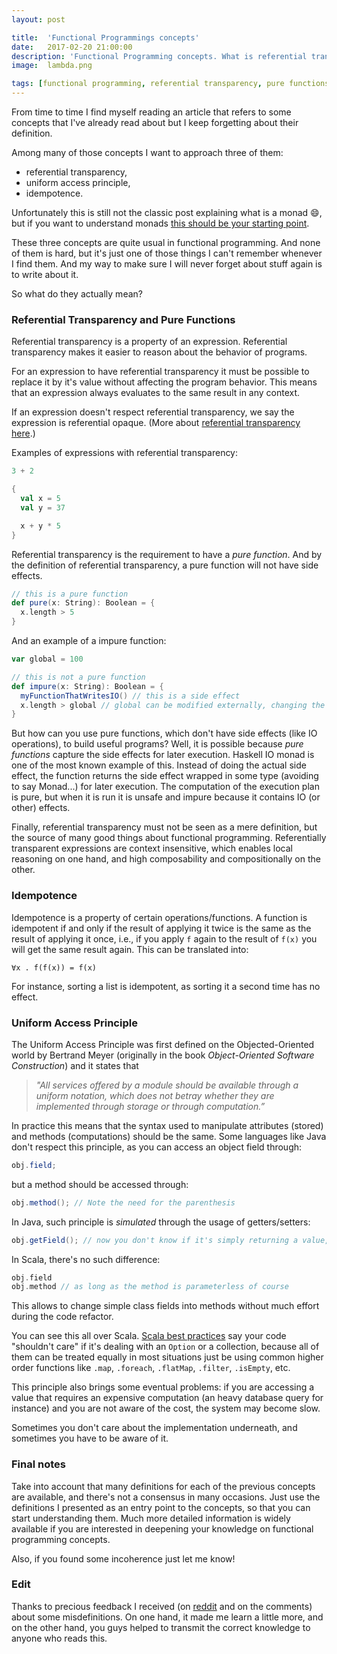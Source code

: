 ```yaml
---
layout: post

title:  'Functional Programmings concepts'
date:   2017-02-20 21:00:00
description: 'Functional Programming concepts. What is referential transparency? That are pure functions? What is idempotence? What is the Uniform Access Principle?'
image:  lambda.png

tags: [functional programming, referential transparency, pure functions, idempotence, uniform access principle]
---
```


<span class="dropcap">F</span>rom time to time I find myself reading an article that refers to some concepts that I've already read about but I keep forgetting about their definition.

Among many of those concepts I want to approach three of them:

* referential transparency,
* uniform access principle,
* idempotence.

Unfortunately this is still not the classic post explaining what is a monad :smile:, but if you want to understand monads [this should be your starting point](http://stackoverflow.com/a/28139260/4398050).

These three concepts are quite usual in functional programming. And none of them is hard, but it's just one of those things I can't remember whenever I find them. And my way to make sure I will never forget about stuff again is to write about it.

So what do they actually mean?

### Referential Transparency and Pure Functions

Referential transparency is a property of an expression. Referential transparency makes it easier to reason about the behavior of programs.

For an expression to have referential transparency it must be possible to replace it by it's value without affecting the program behavior. This means that an expression always evaluates to the same result in any context.

If an expression doesn't respect referential transparency, we say the expression is referential opaque. (More about [referential transparency here](https://wiki.haskell.org/Referential_transparency).)

Examples of expressions with referential transparency:

~~~scala
3 + 2
~~~

~~~scala
{
  val x = 5
  val y = 37

  x + y * 5
}
~~~

Referential transparency is the requirement to have a *pure function*. And by the definition of referential transparency, a pure function will not have side effects.

~~~scala
// this is a pure function
def pure(x: String): Boolean = {
  x.length > 5
}
~~~

And an example of a impure function:

~~~scala
var global = 100

// this is not a pure function
def impure(x: String): Boolean = {
  myFunctionThatWritesIO() // this is a side effect
  x.length > global // global can be modified externally, changing the return value
}
~~~

But how can you use pure functions, which don't have side effects (like IO operations), to build useful programs? Well, it is possible because *pure functions* capture the side effects for later execution. Haskell IO monad is one of the most known example of this. Instead of doing the actual side effect, the function returns the side effect wrapped in some type (avoiding to say Monad...) for later execution. The computation of the execution plan is pure, but when it is run it is unsafe and impure because it contains IO (or other) effects.

Finally, referential transparency must not be seen as a mere definition, but the source of many good things about functional programming. Referentially transparent expressions are context insensitive, which enables local reasoning on one hand, and high composability and compositionally on the other.

### Idempotence

Idempotence is a property of certain operations/functions. A function is idempotent if and only if the result of applying it twice is the same as the result of applying it once, i.e., if you apply `f` again to the result of `f(x)` you will get the same result again. This can be translated into:

~~~
∀x . f(f(x)) = f(x)
~~~

For instance, sorting a list is idempotent, as sorting it a second time has no effect.

### Uniform Access Principle

The Uniform Access Principle was first defined on the Objected-Oriented world by Bertrand Meyer (originally in the book *Object-Oriented Software Construction*) and it states that

> *"All services offered by a module should be available through a uniform notation, which does not betray whether they are implemented through storage or through computation.”*

In practice this means that the syntax used to manipulate attributes (stored) and methods (computations) should be the same. Some languages like Java don't respect this principle, as you can access an object field through:

~~~java
obj.field;
~~~

but a method should be accessed through:

~~~java
obj.method(); // Note the need for the parenthesis
~~~

In Java, such principle is *simulated* through the usage of getters/setters:

~~~java
obj.getField(); // now you don't know if it's simply returning a value, or if there's a computation beneath
~~~

In Scala, there's no such difference:

~~~scala
obj.field
obj.method // as long as the method is parameterless of course
~~~

This allows to change simple class fields into methods without much effort during the code refactor.

You can see this all over Scala. [Scala best practices](https://www.youtube.com/watch?v=ol2AB5UN1IA) say your code "shouldn't care" if it's dealing with an `Option` or a collection, because all of them can be treated equally in most situations just be using common higher order functions like `.map`, `.foreach`, `.flatMap`, `.filter`, `.isEmpty`, etc.

This principle also brings some eventual problems: if you are accessing a value that requires an expensive computation (an heavy database query for instance) and you are not aware of the cost, the system may become slow.

Sometimes you don't care about the implementation underneath, and sometimes you have to be aware of it.

### Final notes

Take into account that many definitions for each of the previous concepts are available, and there's not a consensus in many occasions. Just use the definitions I presented as an entry point to the concepts, so that you can start understanding them. Much more detailed information is widely available if you are interested in deepening your knowledge on functional programming concepts.

Also, if you found some incoherence just let me know!

### Edit

Thanks to precious feedback I received (on [reddit](https://www.reddit.com/r/scala/comments/5zqk2l/functional_programmings_concepts/) and on the comments) about some misdefinitions. On one hand, it made me learn a little more, and on the other hand, you guys helped to transmit the correct knowledge to anyone who reads this.

